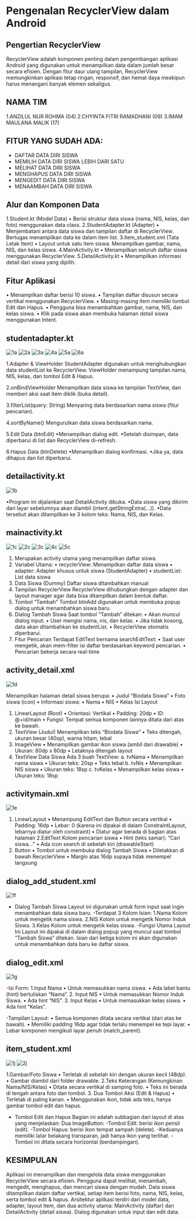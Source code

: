 # Pengenalan RecyclerView dalam Android

## Pengertian RecyclerView
RecyclerView adalah komponen penting dalam pengembangan aplikasi Android yang digunakan untuk menampilkan data dalam jumlah besar secara efisien. 
Dengan fitur daur ulang tampilan, RecyclerView memungkinkan aplikasi tetap ringan, responsif, dan hemat daya meskipun harus menangani banyak elemen sekaligus. 

## NAMA TIM
1.ANZILUL NUR ROHMA (04)
2.CHYINTA FITRI RAMADHANI (09)
3.IMAM MAULANA MALIK (17)

## FITUR YANG SUDAH ADA:
- DAFTAR DATA DIRI SISWA
- MEMILIH DATA DIRI SISWA LEBIH DARI SATU
- MELIHAT DATA DIRI SISWA
- MENGHAPUS DATA DIRI SISWA
- MENGEDIT DATA DIRI SISWA
- MENAAMBAH DATA DIRI SISWA

## Alur dan Komponen Data
1.Student.kt (Model Data)
• Berisi struktur data siswa (nama, NIS, kelas, dan foto) menggunakan data class.
2.StudentAdapter.kt (Adapter)
• Menjembatani antara data siswa dan tampilan daftar di RecyclerView. Bertugas menampilkan data ke dalam item list.
3.item_student.xml (Tata Letak Item)
• Layout untuk satu item siswa. Menampilkan gambar, nama, NIS, dan kelas siswa.
4.MainActivity.kt
• Menampilkan seluruh daftar siswa menggunakan RecyclerView.
5.DetailActivity.kt
• Menampilkan informasi detail dari siswa yang dipilih.

## Fitur Aplikasi 
• Menampilkan daftar berisi 10 siswa.
• Tampilan daftar disusun secara vertikal menggunakan RecyclerView.
• Masing-masing item memiliki tombol Edit dan Hapus.
• Pengguna bisa menambahkan gambar, nama, NIS, dan kelas siswa.
• Klik pada siswa akan membuka halaman detail siswa menggunakan Intent.


## studentadapter.kt
![1a](https://github.com/user-attachments/assets/d56f3189-cc3d-47dd-91bd-8476b86b99d8)
![2a](https://github.com/user-attachments/assets/7cbf1ec4-834e-4808-a731-6311a9da2e34)
![3a](https://github.com/user-attachments/assets/1d172d9d-c27d-47d2-be6a-e168624c3499)
![4a](https://github.com/user-attachments/assets/b11a8e12-a093-442d-b281-ced5de757217)
![5a](https://github.com/user-attachments/assets/4e646985-46e7-4721-97cc-92dbb3385708)
![6a](https://github.com/user-attachments/assets/7415fa77-eb42-4558-bd18-fd546d3fce89)


1.Adapter & ViewHolder
StudentAdapter digunakan untuk menghubungkan data studentList ke RecyclerView.
ViewHolder menampung tampilan nama, NIS, kelas, dan tombol Edit & Hapus.

2.onBindViewHolder
Menampilkan data siswa ke tampilan TextView, dan memberi aksi saat item diklik (buka detail).

3.filterList(query: String)
Menyaring data berdasarkan nama siswa (fitur pencarian).

4.sortByName()
Mengurutkan data siswa berdasarkan nama.

5.Edit Data (btnEdit)
•Menampilkan dialog edit.
•Setelah disimpan, data diperbarui di list dan RecyclerView di-refresh.

6.Hapus Data (btnDelete)
•Menampilkan dialog konfirmasi.
•Jika ya, data dihapus dan list diperbarui.

## detailactivity.kt
![1b](https://github.com/user-attachments/assets/e291d0d9-9a35-4a7c-b9cb-8df690f231df)

•Program ini dijalankan saat DetailActivity dibuka.
•Data siswa yang dikirim dari layar sebelumnya akan diambil (intent.getStringExtra(...)).
•Data tersebut akan ditampilkan ke 3 kolom teks: Nama, NIS, dan Kelas.

## mainactivity.kt
![1c](https://github.com/user-attachments/assets/e6283766-ce6a-488d-874e-b705eebde396)
![2c](https://github.com/user-attachments/assets/a204c265-d884-4d65-a935-3f3d8f42ef41)
![3c](https://github.com/user-attachments/assets/717a9960-e425-47ba-9fe1-60e7da5a386f)
![4c](https://github.com/user-attachments/assets/82fd3762-e963-4c04-953f-bddc9a7874fb)
![5c](https://github.com/user-attachments/assets/277a26ea-7e21-4344-8e98-b3f116cfad0c)

1. Merupakan activity utama yang menampilkan daftar siswa.  
2. Variabel Utama:
• recyclerView: Menampilkan daftar data siswa
• adapter: Adapter khusus untuk siswa (StudentAdapter)
• studentList: List data siswa
3. Data Siswa (Dummy)
Daftar siswa ditambahkan manual
4. Tampilan RecyclerView
RecyclerView dihubungkan dengan adapter dan layout manager agar data bisa ditampilkan dalam bentuk daftar.
5. Tombol “Tambah”
Tombol btnAdd digunakan untuk membuka popup dialog untuk menambahkan siswa baru.
6. Dialog Tambah Siswa
Saat tombol “Tambah” ditekan:
• Akan muncul dialog input.
• User mengisi nama, nis, dan kelas.
• Jika tidak kosong, data akan ditambahkan ke studentList.
• RecyclerView otomatis diperbarui.
8. Fitur Pencarian
Terdapat EditText bernama searchEditText:
• Saat user mengetik, akan mem-filter isi daftar berdasarkan keyword pencarian.
• Pencarian bekerja secara real-time

## activity_detail.xml
![1d](https://github.com/user-attachments/assets/c90f9da2-b1ea-4ce0-a315-c745d198226e)

Menampilkan halaman detail siswa berupa:
• Judul “Biodata Siswa”
• Foto siswa (icon)
• Informasi siswa:
• Nama
• NIS
• Kelas
Isi Layout 
1. LinearLayout (Root)
• Orientasi: Vertikal
• Padding: 20dp
• ID: @+id/main
• Fungsi: Tempat semua komponen lainnya ditata dari atas ke bawah.
2. TextView (Judul)
Menampilkan teks “Biodata Siswa”
• Teks ditengah, ukuran besar (40sp), warna hitam, tebal
3. ImageView
• Menampilkan gambar ikon siswa (ambil dari drawable)
• Ukuran: 80dp x 80dp
• Letaknya ditengah layout
4. TextView Data Siswa
Ada 3 buah TextView:
a. tvNama
• Menampilkan nama siswa
• Ukuran teks: 20sp
• Teks tebal
b. tvNis
• Menampilkan NIS siswa
• Ukuran teks: 18sp
c. tvKelas
• Menampilkan kelas siswa
• Ukuran teks: 18sp

## activitymain.xml
![1e](https://github.com/user-attachments/assets/9102d353-a577-498c-95ca-e4ae96b9248d)

1. LinearLayout
• Menampung EditText dan Button secara vertikal
• Padding: 16dp
• Lebar: 0 (karena ini dipakai di dalam ConstraintLayout, lebarnya diatur oleh constraint)
• Diatur agar berada di bagian atas halaman
2.EditText
Kolom pencarian siswa
• Hint (teks samar): “Cari siswa…”
• Ada icon search di sebelah kiri (drawableStart)
3. Button
• Tombol untuk membuka dialog Tambah Siswa
• Diletakkan di bawah RecyclerView
•  Margin atas 16dp supaya tidak menempel langsung

## dialog_add_student.xml
![1f](https://github.com/user-attachments/assets/29cb9850-c0dd-4b9c-b071-940a39141ce6)

- Dialog Tambah Siswa
Layout ini digunakan untuk form input saat ingin menambahkan data siswa baru.
-Terdapat 3 Kolom Isian:
1.Nama 
Kolom untuk mengetik nama siswa.
2.NIS
Kolom untuk mengetik Nomor Induk Siswa.
3.Kelas
Kolom untuk mengetik kelas siswa.
-Fungsi Utama Layout Ini
Layout ini dipakai di dalam dialog popup yang muncul saat tombol “Tambah Siswa” ditekan.
Isian dari ketiga kolom ini akan digunakan untuk menambahkan data baru ke daftar siswa.

## dialog_edit.xml
![1g](https://github.com/user-attachments/assets/7ab15c6d-6a56-4649-8287-1ec301b43b96)

-Isi Form:
1.Input Nama
• Untuk memasukkan nama siswa.
• Ada label bantu (hint) bertuliskan “Nama”.
2. Input NIS
• Untuk memasukkan Nomor Induk Siswa.
• Ada hint “NIS”.
3. Input Kelas
• Untuk memasukkan kelas siswa.
• Ada hint “Kelas”.

-Tampilan Layout:
• Semua komponen ditata secara vertikal (dari atas ke bawah).
• Memiliki padding 16dp agar tidak terlalu menempel ke tepi layar.
• Lebar komponen mengikuti layar penuh (match_parent).

## item_student.xml
![1j](https://github.com/user-attachments/assets/67f5a6f7-66e4-42b1-bf5a-ed28517fd53c)
![2j](https://github.com/user-attachments/assets/bba074e1-3ec0-4dac-8911-839f274b0725)


1.Gambar/Foto Siswa
• Terletak di sebelah kiri dengan ukuran kecil (48dp).
• Gambar diambil dari folder drawable.
2.Teks Keterangan (Kemungkinan Nama/NIS/Kelas)
• Ditata secara vertikal di samping foto.
• Teks ini berada di tengah antara foto dan tombol.
3. Dua Tombol Aksi (Edit & Hapus)
• Terletak di paling kanan.
• Menggunakan ikon, tidak ada teks, hanya gambar tombol edit dan hapus.
- Tombol Edit dan Hapus
Bagian ini adalah subbagian dari layout di atas yang menjelaskan:
Dua ImageButton:
-Tombol Edit: berisi ikon pensil (edit).
-Tombol Hapus: berisi ikon tempat sampah (delete).
-Keduanya memiliki latar belakang transparan, jadi hanya ikon yang terlihat.
-Tombol ini ditata secara horizontal (berdampingan).

## KESIMPULAN
Aplikasi ini menampilkan dan mengelola data siswa menggunakan RecyclerView secara efisien. Pengguna dapat melihat, menambah, mengedit, menghapus, dan mencari siswa dengan mudah. Data siswa ditampilkan dalam daftar vertikal, setiap item berisi foto, nama, NIS, kelas, serta tombol edit & hapus. Arsitektur aplikasi terdiri dari model data, adapter, layout item, dan dua activity utama: MainActivity (daftar) dan DetailActivity (detail siswa). Dialog digunakan untuk input dan edit data.















